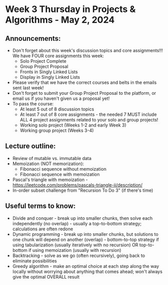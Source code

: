 # Week 3 Thursday in Projects & Algorithms - May 2, 2024

## Announcements:
- Don't forget about this week's discussion topics and core assignments!!!  We have FOUR core assignments this week:
    - Solo Project Complete
    - Group Project Proposal
    - Fronts in Singly Linked Lists
    - Display in Singly Linked Lists
- Please verify that we have the correct courses and belts in the emails sent last week!
- Don't forget to submit your Group Project Proposal to the platform, or email us if you haven't given us a proposal yet!
- To pass the course:
    - At least 5 out of 8 discussion topics
    - At least 7 out of 8 core assignments - the needed 7 MUST include ALL 4 project assignments related to your solo and group projects!
    - Working solo project (Weeks 1-2 and early Week 3)
    - Working group project (Weeks 3-4)

## Lecture outline:
- Review of mutable vs. immutable data
- Memoization (NOT memorization):
    - Fibonacci sequence without memoization
    - Fibonacci sequence with memoization
- Pascal's triangle with memoization - https://leetcode.com/problems/pascals-triangle-ii/description/
- In-order subset challenge from "Recursion To Do 3" (if there's time)

## Useful terms to know:
- Divide and conquer - break up into smaller chunks, then solve each independently (no overlap) - usually a top-to-bottom strategy; calculations are often redone
- Dynamic programming - break up into smaller chunks, but solutions to one chunk will depend on another (overlap) - bottom-to-top strategy if using tabularization (usually iteratively with no recursion) OR top-to-bottom if using memoization (usually with recursion)
- Backtracking - solve as we go (often recursively), going back to eliminate possibilities
- Greedy algorithm - make an optimal choice at each step along the way locally without worrying about anything that comes ahead; won't always give the optimal OVERALL result